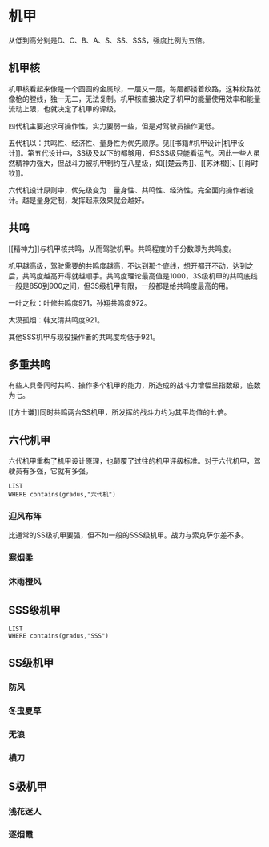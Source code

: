 # 机甲

从低到高分别是D、C、B、A、S、SS、SSS，强度比例为五倍。

## 机甲核

机甲核看起来像是一个圆圆的金属球，一层又一层，每层都镂着纹路，这种纹路就像枪的膛线，独一无二，无法复制。机甲核直接决定了机甲的能量使用效率和能量流动上限，也就决定了机甲的评级。

四代机主要追求可操作性，实力要弱一些，但是对驾驶员操作更低。

五代机以：共鸣性、经济性、量身性为优先顺序。见[[书籍#机甲设计|机甲设计]]。第五代设计中，SS级及以下的都够用，但SSS级只能看运气。因此一些人虽然精神力强大，但战斗力被机甲制约在八星级，如[[楚云秀]]、[[苏沐橙]]、[[肖时钦]]。

六代机设计原则中，优先级变为：量身性、共鸣性、经济性，完全面向操作者设计。越是量身定制，发挥起来效果就会越好。

## 共鸣

[[精神力]]与机甲核共鸣，从而驾驶机甲。共鸣程度的千分数即为共鸣度。

机甲越高级，驾驶需要的共鸣度越高，不达到那个底线，想开都开不动，达到之后，共鸣度越高开得就越顺手。共鸣度理论最高值是1000，3S级机甲的共鸣底线一般是850到900之间，但3S级机甲有限，一般都是给共鸣度最高的用。

一叶之秋：叶修共鸣度971，孙翔共鸣度972。

大漠孤烟：韩文清共鸣度921。

其他SSS机甲与现役操作者的共鸣度均低于921。

## 多重共鸣

有些人具备同时共鸣、操作多个机甲的能力，所造成的战斗力增幅呈指数级，底数为七。

[[方士谦]]同时共鸣两台SS机甲，所发挥的战斗力约为其平均值的七倍。

## 六代机甲

六代机甲重构了机甲设计原理，也颠覆了过往的机甲评级标准。对于六代机甲，驾驶员有多强，它就有多强。

```dataview
LIST
WHERE contains(gradus,"六代机")
```

### 迎风布阵

比通常的SS级机甲要强，但不如一般的SSS级机甲。战力与索克萨尔差不多。

### 寒烟柔

### 沐雨橙风

## SSS级机甲

```dataview
LIST
WHERE contains(gradus,"SSS")
```

## SS级机甲

### 防风

### 冬虫夏草

### 无浪

### 横刀

## S极机甲

### 浅花迷人

### 逐烟霞
